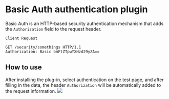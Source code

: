 # Basic Auth authentication plugin

Basic Auth is an HTTP-based security authentication mechanism that adds the `Authorization` field to the request header.

```HTTP
Client Request

GET /security/somethings HTTP/1.1
Authorization: Basic bmFtZTpwYXNzd29yZA==
```

## How to use

After installing the plug-in, select authentication on the test page, and after filling in the data, the header `Authorization` will be automatically added to the request information.
![](https://raw.githubusercontent.com/eolinker/postcat-extensions/main/packages/postcat-basic-auth/assets/images/2023-03-14-23-17-13.png)
